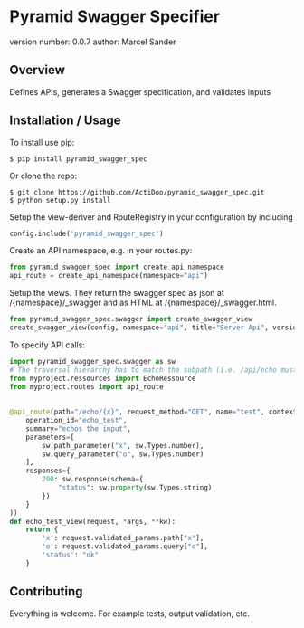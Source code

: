 Pyramid Swagger Specifier
===============================

version number: 0.0.7
author: Marcel Sander

Overview
--------

Defines APIs, generates a Swagger specification, and validates inputs

Installation / Usage
--------------------

To install use pip:

    $ pip install pyramid_swagger_spec


Or clone the repo:

    $ git clone https://github.com/ActiDoo/pyramid_swagger_spec.git
    $ python setup.py install
    
Setup the view-deriver and RouteRegistry in your configuration by including

```python
config.include('pyramid_swagger_spec')
```

Create an API namespace, e.g. in your routes.py:

```python
from pyramid_swagger_spec import create_api_namespace
api_route = create_api_namespace(namespace="api")
```

Setup the views. They return the swagger spec as json at /{namespace}/_swagger and as HTML at /{namespace}/_swagger.html.

```python
from pyramid_swagger_spec.swagger import create_swagger_view
create_swagger_view(config, namespace="api", title="Server Api", version="0.1")
```

To specify API calls:
 
```python
import pyramid_swagger_spec.swagger as sw
# The traversal hierarchy has to match the subpath (i.e. /api/echo must return an EchoRessource instance)
from myproject.ressources import EchoRessource
from myproject.routes import api_route
 
 
@api_route(path="/echo/{x}", request_method="GET", name="test", context=EchoRessource, renderer='json', api=sw.api(
    operation_id="echo_test",
    summary="echos the input",
    parameters=[
        sw.path_parameter("x", sw.Types.number),
        sw.query_parameter("o", sw.Types.number)
    ],
    responses={
        200: sw.response(schema={
            "status": sw.property(sw.Types.string)
        })
    }
))
def echo_test_view(request, *args, **kw):
    return {
        'x': request.validated_params.path["x"],
        'o': request.validated_params.query["o"],
        'status': "ok"
    }
```
    
Contributing
------------

Everything is welcome. For example tests, output validation, etc.

